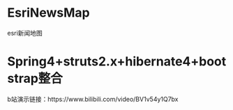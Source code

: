 # EsriNewsMap
esri新闻地图
<h1>Spring4+struts2.x+hibernate4+bootstrap整合</h1>
 b站演示链接：https://www.bilibili.com/video/BV1v54y1Q7bx
